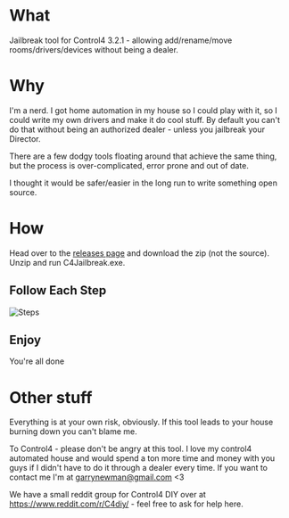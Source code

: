 # What

Jailbreak tool for Control4 3.2.1 - allowing add/rename/move rooms/drivers/devices without being a dealer.

# Why

I'm a nerd. I got home automation in my house so I could play with it, so I could write my own drivers and make it do cool stuff. By default you can't do that without being an authorized dealer - unless you jailbreak your Director.

There are a few dodgy tools floating around that achieve the same thing, but the process is over-complicated, error prone and out of date.

I thought it would be safer/easier in the long run to write something open source.

# How

Head over to the [releases page](https://github.com/garrynewman/Control4.Jailbreak/releases) and download the zip (not the source). Unzip and run C4Jailbreak.exe.

## Follow Each Step

![Steps](https://files.facepunch.com/garry/aba22fcf-672e-41e1-8184-f74d4d8a0b53.png)

## Enjoy

You're all done

# Other stuff

Everything is at your own risk, obviously. If this tool leads to your house burning down you can't blame me.

To Control4 - please don't be angry at this tool. I love my control4 automated house and would spend a ton more time and money with you guys if I didn't have to do it through a dealer every time. If you want to contact me I'm at garrynewman@gmail.com <3

We have a small reddit group for Control4 DIY over at https://www.reddit.com/r/C4diy/ - feel free to ask for help here.
